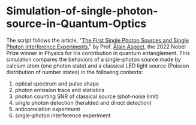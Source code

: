 # Simulation-of-single-photon-source-in-Quantum-Optics
The script follows the article, "[The First Single Photon Sources and Single Photon Interference Experiments](https://www.researchgate.net/publication/337945267_The_First_Single_Photon_Sources_and_Single_Photon_Interference_Experiments)," by Prof. [Alain Aspect](https://www.nobelprize.org/prizes/physics/2022/aspect/facts/), the 2022 Nobel Prize winner in Physics for his contribution in quantum entanglement. This simulation compares the behaviors of a single-photon source made by calcium atom (one photon state) and a classical LED light source (Poisson distribution of number states) in the following contexts:
1. optical spectrum and pulse shape
2. photon emission trace and statistics
3. photon counting SNR of classical source (shot-noise limit)
4. single photon detection (heralded and direct detection)
5. anticorrelation experiment
6. single-photon interference experiment
